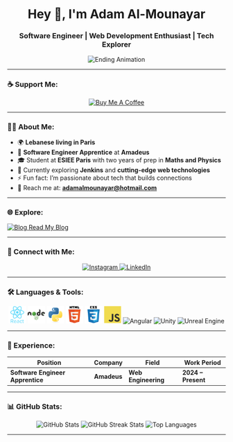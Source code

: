 <h1 align="center">Hey 👋, I'm Adam Al-Mounayar</h1>
<h3 align="center">Software Engineer | Web Development Enthusiast | Tech Explorer</h3>

<p align="center">
   <img src="https://giffiles.alphacoders.com/218/218663.gif" alt="Ending Animation" >
</p>

---

### ☕ Support Me:
<p align="center">
  <a href="https://buymeacoffee.com/adxdits" target="_blank">
    <img src="https://img.buymeacoffee.com/button-api/?text=Buy me a coffee&emoji=&slug=adxdits&button_colour=FFDD00&font_colour=000000&font_family=Arial&outline_colour=000000&coffee_colour=ffffff" alt="Buy Me A Coffee" />
  </a>
</p>

---

### 👨‍💻 About Me:
- 🌍 **Lebanese living in Paris**  
- 💼 **Software Engineer Apprentice** at **Amadeus**  
- 🎓 Student at **ESIEE Paris** with two years of prep in **Maths and Physics**  
- 🌱 Currently exploring **Jenkins** and **cutting-edge web technologies**  
- ⚡ Fun fact: I’m passionate about tech that builds connections  
- 📧 Reach me at: **adamalmounayar@hotmail.com**  

---

### 🌐 Explore:
<a href="https://adxdits.github.io/MySite/" target="_blank">
  <img src="https://img.icons8.com/?size=100&id=cXYUoqPdbtbr&format=png&color=000000" alt="Blog" height="30" width="30"/> 
  <span>Read My Blog</span>
</a>

---

### 📱 Connect with Me:
<p align="center">
  <a href="https://instagram.com/adamxmounayar" target="_blank">
    <img src="https://raw.githubusercontent.com/rahuldkjain/github-profile-readme-generator/master/src/images/icons/Social/instagram.svg" alt="Instagram" height="30" width="30" />
  </a>
  <a href="https://www.linkedin.com/in/adam-al-mounayar-0b6a5026b/" target="_blank">
    <img src="https://img.icons8.com/?size=100&id=13930&format=png&color=000000" alt="LinkedIn" height="30" width="30" />
  </a>
</p>

---

### 🛠️ Languages & Tools:
<p align="center">
  <img src="https://raw.githubusercontent.com/devicons/devicon/master/icons/react/react-original-wordmark.svg" alt="React" width="40" height="40"/>
  <img src="https://raw.githubusercontent.com/devicons/devicon/master/icons/nodejs/nodejs-original-wordmark.svg" alt="Node.js" width="40" height="40"/>
  <img src="https://raw.githubusercontent.com/devicons/devicon/master/icons/python/python-original.svg" alt="Python" width="40" height="40"/>
  <img src="https://raw.githubusercontent.com/devicons/devicon/master/icons/html5/html5-original-wordmark.svg" alt="HTML5" width="40" height="40"/>
  <img src="https://raw.githubusercontent.com/devicons/devicon/master/icons/css3/css3-original-wordmark.svg" alt="CSS3" width="40" height="40"/>
  <img src="https://raw.githubusercontent.com/devicons/devicon/master/icons/javascript/javascript-original.svg" alt="JavaScript" width="40" height="40"/>
  <img src="https://angular.io/assets/images/logos/angular/angular.svg" alt="Angular" width="40" height="40"/>
  <img src="https://www.vectorlogo.zone/logos/unity3d/unity3d-icon.svg" alt="Unity" width="40" height="40"/>
  <img src="https://raw.githubusercontent.com/kenangundogan/fontisto/036b7eca71aab1bef8e6a0518f7329f13ed62f6b/icons/svg/brand/unreal-engine.svg" alt="Unreal Engine" width="40" height="40"/>
</p>

---

### 👔 Experience:
| Position               | Company         | Field             | Work Period       |
|------------------------|-----------------|-------------------|-------------------|
| **Software Engineer Apprentice** | **Amadeus**     | **Web Engineering** | **2024 – Present** |

---

### 📊 GitHub Stats:
<div align="center">
  <img src="https://github-readme-stats.vercel.app/api?username=Adxdits&show_icons=true&theme=radical" alt="GitHub Stats" />
  <img src="https://github-readme-streak-stats.herokuapp.com/?user=Adxdits&theme=radical" alt="GitHub Streak Stats" />
  <img src="https://github-readme-stats.vercel.app/api/top-langs/?username=Adxdits&layout=compact&theme=radical" alt="Top Languages" />
</div>

---

